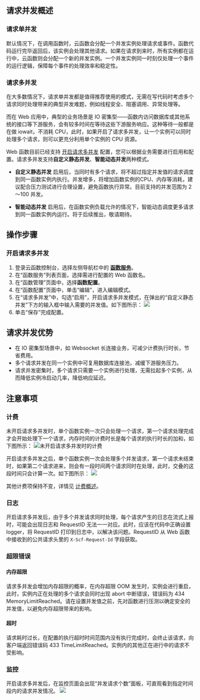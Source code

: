 ## 请求并发概述
### 请求单并发
默认情况下，在调用函数时，云函数会分配一个并发实例处理请求或事件。函数代码运行完毕返回后，该实例会处理其他请求。如果在请求到来时，所有实例都在运行中，云函数则会分配一个新的并发实例。一个并发实例同一时刻仅处理一个事件的运行逻辑，保障每个事件的处理效率和稳定性。

### 请求多并发
在大多数情况下，请求单并发都是值得推荐使用的模式，无需在写代码时考虑多个请求同时处理带来的典型并发难题，例如线程安全、阻塞调用、异常处理等。

而在 Web 应用中，典型的业务场景是 IO 密集型——函数内访问数据库或其他系统的接口等下游服务，会有较多时间在等待这些下游服务响应。这种等待一般都是在做 iowait，不消耗 CPU，此时，如果开启了请求多并发，让一个实例可以同时处理多个请求，则可以更充分利用单个实例的 CPU 资源。

Web 函数目前已经支持 [开启请求多并发](#.E6.93.8D.E4.BD.9C.E6.AD.A5.E9.AA.A4) 配置，您可以根据业务需要进行启用和配置。请求多并发支持**自定义静态并发**、**智能动态并发**两种模式。
- **自定义静态并发**
启用后，当同时有多个请求，将不超过指定并发值的请求调度到同一函数实例内执行。并发增多，将增加函数实例的CPU、内存等消耗，建议配合压力测试进行合理设置，避免函数执行异常。目前支持的并发范围为 2～100 并发。

- **智能动态并发**
启用后，在函数实例负载允许的情况下，智能动态调度更多请求到同一函数实例内运行。将于后续推出，敬请期待。

## 操作步骤
### 开启请求多并发
1. 登录云函数控制台，选择左侧导航栏中的 **[函数服务](https://console.cloud.tencent.com/scf/list)**。
2. 在“函数服务”列表页面，选择需进行配置的 Web 函数名。
3. 在“函数管理”页面中，选择**函数配置**。
4. 在“函数配置”页面中，单击“编辑”，进入编辑模式。
5. 在“请求多并发”中，勾选“启用”，开启请求多并发模式，在弹出的“自定义静态并发”下方的输入框中输入需要的并发值。如下图所示： 
![](https://qcloudimg.tencent-cloud.cn/raw/3231fc273649a2b7ec8785c7d6f713f8.png)
6. 单击“保存”完成配置。

## 请求并发优势
- 在 IO 密集型场景中，如 Websocket 长连接业务，可减少计费执行时长，节省费用。
- 多个请求并发在同一个实例中可复用数据库连接池，减缓下游服务压力。
- 请求并发密集时，多个请求只需要一个实例进行处理，无需拉起多个实例，从而降低实例冷启动几率，降低响应延迟。

## 注意事项
### 计费
未开启请求多并发时，单个函数实例一次只会处理一个请求，第一个请求处理完成才会开始处理下一个请求，内存时间的计费时长是每个请求的执行时长的加和，如下图所示： 
![未开启请求多并发时的计费](https://qcloudimg.tencent-cloud.cn/raw/97581bf1ea06f6ead6d0d8903c4ada7b.png)

开启请求多并发之后，单个函数实例一次会处理多个并发请求，第一个请求未结束时，如果第二个请求进来，则会有一段时间两个请求同时在处理，此时，交叠的这段时间只会计算一次。如下图所示： 
![](https://qcloudimg.tencent-cloud.cn/raw/f4291dacd007dd7d476fffc5bd8f79d1.png)

其他计费项保持不变，详情见 [计费概述](https://cloud.tencent.com/document/product/583/17299)。

### 日志
开启请求多并发后，由于多个并发请求同时处理，每个请求产生的日志在流式上报时，可能会出现日志和 RequestID 无法一一对应。此时，应该在代码中正确设置 logger，将 RequestID 打印到日志中，以解决该问题。RequestID 从 Web 函数中接收到的公共请求头里的 `X-Scf-Request-Id` 字段获取。   

### 超限错误
#### 内存超限
请求多并发会增加内存超限的概率，在内存超限 OOM 发生时，实例会进行重启，此时，实例内正在处理的多个请求会同时出现 abort 中断错误，错误码为 434 MemoryLimitReached。请在设置并发值之前，先对函数进行压测以确定安全的并发值，以避免内存超限带来的影响。

#### 超时
请求耗时过长，在配置的执行超时时间范围内没有执行完成时，会终止该请求，向客户端返回错误码 433 TimeLimitReached。实例内的其他正在进行中的请求不受影响。

### 监控

开启请求多并发后，在监控页面会出现“并发请求个数”面板，可直观看到指定时间段内的请求并发情况。
![](https://qcloudimg.tencent-cloud.cn/raw/dda7d3103ae958dae3efbf35f68663fb.png)
 
